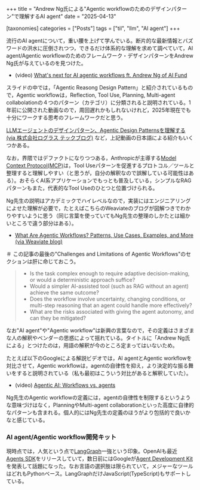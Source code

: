 +++
title = "Andrew Ng氏による\"Agentic workflowのためのデザインパターン\"で理解するAI agent"
date = "2025-04-13"

[taxonomies]
categories = ["Posts"]
tags = ["til", "llm", "AI agent"]
+++

流行のAI agentについて，重い腰を上げて学んでいる。断片的な最新情報とバズワードの洪水に圧倒されつつ，できるだけ体系的な理解を求めて調べていて，AI agent/Agentic workflowのためのフレームワーク・デザインパターンをAndrew Ng氏が与えているのを見つけた。

- (video) [What's next for AI agentic workflows ft. Andrew Ng of AI Fund](https://www.youtube.com/watch?v=sal78ACtGTc)

スライドの中では，「Agentic Reasong Design Pattern」と紹介されているもので，Agentic workflowは，Reflection, Tool Use, Planning, Multi-agent collabolationの４つのパターン（カテゴリ）に分類されると説明されている。1年前に公開された動画なので，周回遅れかもしれないけれど，2025年現在でも十分にワークする思考のフレームワークだと思う。

[LLMエージェントのデザインパターン、Agentic Design Patternsを理解する (via 株式会社ログラス テックブログ)](https://zenn.dev/loglass/articles/b9ee37737deb85) など，上記動画の日本語による紹介もいくつかある。

なお，界隈ではデファクトになりつつある，Anthropicが主導する[Model Context Protocol(MCP)](https://modelcontextprotocol.io/introduction)は，Tool Useパターンを促進するプロトコル／ツールと整理すると理解しやすい（と思うが，自分の解釈なので誤解している可能性はある）。おそらくAI系アプリケーションでもっとも普及している，シンプルなRAGパターンもまた，代表的なTool Useのひとつと位置づけられる。

Ng先生の説明はアカデミックでハイレベルなので，実装にはエンジニアリングによせた理解が必要で，たとえばこちらのWeaviateのブログが図解つきでわかりやすいように思う（同じ言葉を使っていてもNg先生の整理のしかたとは細かいところで違う部分はある）。

- [What Are Agentic Workflows? Patterns, Use Cases, Examples, and More (via Weaviate blog)](https://weaviate.io/blog/what-are-agentic-workflows)

＃ この記事の最後の"Challenges and Limitations of Agentic Workflows"のセクションは肝に命じておこう。

> - Is the task complex enough to require adaptive decision-making, or would a deterministic approach suffice?
> - Would a simpler AI-assisted tool (such as RAG without an agent) achieve the same outcome?
> - Does the workflow involve uncertainty, changing conditions, or multi-step reasoning that an agent could handle more effectively?
> - What are the risks associated with giving the agent autonomy, and can they be mitigated?

なお"AI agent"や"Agentic workflow"は新興の言葉なので，その定義はさまざまな人の解釈やベンダーの思惑によって揺れている。タイトルに「Andrew Ng氏による」とつけたのは，用語の解釈が今のところ定まってはいないため。

たとえば以下のGoogleによる解説ビデオでは，AI agentとAgentic workflowを対比させて，Agentic workflowは，agentの自律性を抑え，より決定的な振る舞いをすると説明されている（私も最初はこういう対比があると解釈していた）。

- (video) [Agentic AI: Workflows vs. agents](https://www.youtube.com/watch?v=Qd6anWv0mv0)

Ng先生のAgentic workflowの定義には，agentの自律性を制限するというような意味づけはなく，PlanningやMulti-agent collaborationといった高度に自律的なパターンも含まれる。個人的にはNg先生の定義のほうがより包括的で良いかなと感じている。

### AI agent/Agentic workflow開発キット

現時点では，人気という点で[LangGraph](https://github.com/langchain-ai/langgraph)一強という印象。OpenAIも最近[Agents SDK](https://github.com/openai/openai-agents-python)をリリースしていて，数日前にはGoogleが[Agent Development Kit](https://github.com/google/adk-python)を発表して話題になった。なお言語の選択肢は限られていて，メジャーなツールはどれもPythonベース。LangGraphだけJavaScript(TypeScript)もサポートしている。
